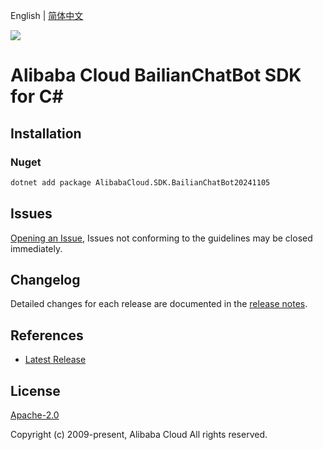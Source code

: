 English | [简体中文](README-CN.md)

![](https://aliyunsdk-pages.alicdn.com/icons/AlibabaCloud.svg)

# Alibaba Cloud BailianChatBot SDK for C#

## Installation

### Nuget

```bash
dotnet add package AlibabaCloud.SDK.BailianChatBot20241105
```

## Issues

[Opening an Issue](https://github.com/aliyun/alibabacloud-csharp-sdk/issues/new), Issues not conforming to the guidelines may be closed immediately.

## Changelog

Detailed changes for each release are documented in the [release notes](./ChangeLog.md).

## References

* [Latest Release](https://github.com/aliyun/alibabacloud-csharp-sdk/)

## License

[Apache-2.0](http://www.apache.org/licenses/LICENSE-2.0)

Copyright (c) 2009-present, Alibaba Cloud All rights reserved.
